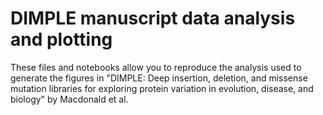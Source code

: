 # DIMPLE manuscript data analysis and plotting

These files and notebooks allow you to reproduce the analysis
used to generate the figures in "DIMPLE: Deep insertion,
deletion, and missense mutation libraries for exploring protein
variation in evolution, disease, and biology" by Macdonald et al.
